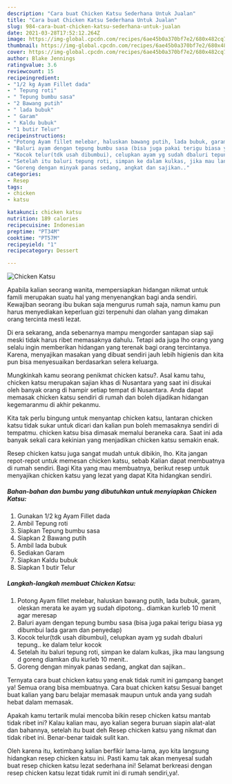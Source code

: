 ```yaml
---
description: "Cara buat Chicken Katsu Sederhana Untuk Jualan"
title: "Cara buat Chicken Katsu Sederhana Untuk Jualan"
slug: 984-cara-buat-chicken-katsu-sederhana-untuk-jualan
date: 2021-03-28T17:52:12.264Z
image: https://img-global.cpcdn.com/recipes/6ae45b0a370bf7e2/680x482cq70/chicken-katsu-foto-resep-utama.jpg
thumbnail: https://img-global.cpcdn.com/recipes/6ae45b0a370bf7e2/680x482cq70/chicken-katsu-foto-resep-utama.jpg
cover: https://img-global.cpcdn.com/recipes/6ae45b0a370bf7e2/680x482cq70/chicken-katsu-foto-resep-utama.jpg
author: Blake Jennings
ratingvalue: 3.6
reviewcount: 15
recipeingredient:
- "1/2 kg Ayam Fillet dada"
- " Tepung roti"
- " Tepung bumbu sasa"
- "2 Bawang putih"
- " lada bubuk"
- " Garam"
- " Kaldu bubuk"
- "1 butir Telur"
recipeinstructions:
- "Potong Ayam fillet melebar, haluskan bawang putih, lada bubuk, garam, oleskan merata ke ayam yg sudah dipotong.. diamkan kurleb 10 menit agar meresap"
- "Baluri ayam dengan tepung bumbu sasa (bisa juga pakai terigu biasa yg dibumbui lada garam dan penyedap)"
- "Kocok telur(tdk usah dibumbui), celupkan ayam yg sudah dbaluri tepung.. ke dalam telur kocok"
- "Setelah itu baluri tepung roti, simpan ke dalam kulkas, jika mau langsung d goreng diamkan dlu kurleb 10 menit.."
- "Goreng dengan minyak panas sedang, angkat dan sajikan.."
categories:
- Resep
tags:
- chicken
- katsu

katakunci: chicken katsu 
nutrition: 189 calories
recipecuisine: Indonesian
preptime: "PT34M"
cooktime: "PT57M"
recipeyield: "1"
recipecategory: Dessert

---
```



![Chicken Katsu](https://img-global.cpcdn.com/recipes/6ae45b0a370bf7e2/680x482cq70/chicken-katsu-foto-resep-utama.jpg)

Apabila kalian seorang wanita, mempersiapkan hidangan nikmat untuk famili merupakan suatu hal yang menyenangkan bagi anda sendiri. Kewajiban seorang ibu bukan saja mengurus rumah saja, namun kamu pun harus menyediakan keperluan gizi terpenuhi dan olahan yang dimakan orang tercinta mesti lezat.

Di era  sekarang, anda sebenarnya mampu mengorder santapan siap saji meski tidak harus ribet memasaknya dahulu. Tetapi ada juga lho orang yang selalu ingin memberikan hidangan yang terenak bagi orang tercintanya. Karena, menyajikan masakan yang dibuat sendiri jauh lebih higienis dan kita pun bisa menyesuaikan berdasarkan selera keluarga. 



Mungkinkah kamu seorang penikmat chicken katsu?. Asal kamu tahu, chicken katsu merupakan sajian khas di Nusantara yang saat ini disukai oleh banyak orang di hampir setiap tempat di Nusantara. Anda dapat memasak chicken katsu sendiri di rumah dan boleh dijadikan hidangan kegemaranmu di akhir pekanmu.

Kita tak perlu bingung untuk menyantap chicken katsu, lantaran chicken katsu tidak sukar untuk dicari dan kalian pun boleh memasaknya sendiri di tempatmu. chicken katsu bisa dimasak memalui beraneka cara. Saat ini ada banyak sekali cara kekinian yang menjadikan chicken katsu semakin enak.

Resep chicken katsu juga sangat mudah untuk dibikin, lho. Kita jangan repot-repot untuk memesan chicken katsu, sebab Kalian dapat membuatnya di rumah sendiri. Bagi Kita yang mau membuatnya, berikut resep untuk menyajikan chicken katsu yang lezat yang dapat Kita hidangkan sendiri.

<!--inarticleads1-->

##### Bahan-bahan dan bumbu yang dibutuhkan untuk menyiapkan Chicken Katsu:

1. Gunakan 1/2 kg Ayam Fillet dada
1. Ambil  Tepung roti
1. Siapkan  Tepung bumbu sasa
1. Siapkan 2 Bawang putih
1. Ambil  lada bubuk
1. Sediakan  Garam
1. Siapkan  Kaldu bubuk
1. Siapkan 1 butir Telur




<!--inarticleads2-->

##### Langkah-langkah membuat Chicken Katsu:

1. Potong Ayam fillet melebar, haluskan bawang putih, lada bubuk, garam, oleskan merata ke ayam yg sudah dipotong.. diamkan kurleb 10 menit agar meresap
1. Baluri ayam dengan tepung bumbu sasa (bisa juga pakai terigu biasa yg dibumbui lada garam dan penyedap)
1. Kocok telur(tdk usah dibumbui), celupkan ayam yg sudah dbaluri tepung.. ke dalam telur kocok
1. Setelah itu baluri tepung roti, simpan ke dalam kulkas, jika mau langsung d goreng diamkan dlu kurleb 10 menit..
1. Goreng dengan minyak panas sedang, angkat dan sajikan..




Ternyata cara buat chicken katsu yang enak tidak rumit ini gampang banget ya! Semua orang bisa membuatnya. Cara buat chicken katsu Sesuai banget buat kalian yang baru belajar memasak maupun untuk anda yang sudah hebat dalam memasak.

Apakah kamu tertarik mulai mencoba bikin resep chicken katsu mantab tidak ribet ini? Kalau kalian mau, ayo kalian segera buruan siapin alat-alat dan bahannya, setelah itu buat deh Resep chicken katsu yang nikmat dan tidak ribet ini. Benar-benar taidak sulit kan. 

Oleh karena itu, ketimbang kalian berfikir lama-lama, ayo kita langsung hidangkan resep chicken katsu ini. Pasti kamu tak akan menyesal sudah buat resep chicken katsu lezat sederhana ini! Selamat berkreasi dengan resep chicken katsu lezat tidak rumit ini di rumah sendiri,ya!.

